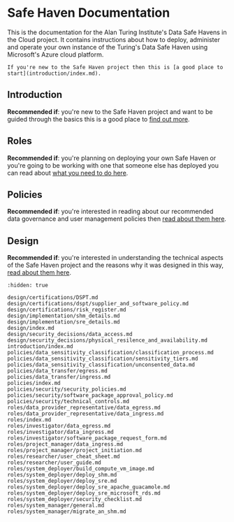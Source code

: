 # Safe Haven Documentation

This is the documentation for the Alan Turing Institute's Data Safe Havens in the Cloud project.
It contains instructions about how to deploy, administer and operate your own instance of the Turing's Data Safe Haven using Microsoft's Azure cloud platform.

```{Tip}
If you're new to the Safe Haven project then this is [a good place to start](introduction/index.md).
```

## Introduction

**Recommended if**: you're new to the Safe Haven project and want to be guided through the basics this is a good place to [find out more](introduction/index.md).

## Roles

**Recommended if**: you're planning on deploying your own Safe Haven or you're going to be working with one that someone else has deployed you can read about [what you need to do here](roles/index.md).

## Policies

**Recommended if**: you're interested in reading about our recommended data governance and user management policies then [read about them here](policies/index.md).

## Design

**Recommended if**: you're interested in understanding the technical aspects of the Safe Haven project and the reasons why it was designed in this way, [read about them here](design/index.md).

<!--


## How to contribute to the development of the Safe Haven project

+ [Getting started as a developer](developer/how-to-contribute.md) -->


```{toctree}
:hidden: true

design/certifications/DSPT.md
design/certifications/dspt/supplier_and_software_policy.md
design/certifications/risk_register.md
design/implementation/shm_details.md
design/implementation/sre_details.md
design/index.md
design/security_decisions/data_access.md
design/security_decisions/physical_resilence_and_availability.md
introduction/index.md
policies/data_sensitivity_classification/classification_process.md
policies/data_sensitivity_classification/sensitivity_tiers.md
policies/data_sensitivity_classification/unconsented_data.md
policies/data_transfer/egress.md
policies/data_transfer/ingress.md
policies/index.md
policies/security/security_policies.md
policies/security/software_package_approval_policy.md
policies/security/technical_controls.md
roles/data_provider_representative/data_egress.md
roles/data_provider_representative/data_ingress.md
roles/index.md
roles/investigator/data_egress.md
roles/investigator/data_ingress.md
roles/investigator/software_package_request_form.md
roles/project_manager/data_ingress.md
roles/project_manager/project_initiation.md
roles/researcher/user_cheat_sheet.md
roles/researcher/user_guide.md
roles/system_deployer/build_compute_vm_image.md
roles/system_deployer/deploy_shm.md
roles/system_deployer/deploy_sre.md
roles/system_deployer/deploy_sre_apache_guacamole.md
roles/system_deployer/deploy_sre_microsoft_rds.md
roles/system_deployer/security_checklist.md
roles/system_manager/general.md
roles/system_manager/migrate_an_shm.md
```
